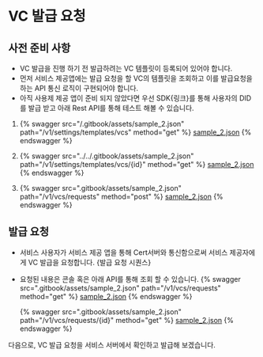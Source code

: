 # VC 발급 요청

## 사전 준비 사항

- VC 발급을 진행 하기 전 발급하려는 VC 템플릿이 등록되어 있어야 합니다.
- 먼저 서비스 제공앱에는 발급 요청을 할 VC의 템플릿을 조회하고 이를 발급요청을 하는 API 통신 로직이 구현되어야 합니다.
- 아직 사용제 제공 앱이 준비 되지 않았다면 우선 SDK{링크}를 통해 사용자의 DID를 발급 받고 아래 Rest API를 통해 테스트 해볼 수 있습니다.

1.  {% swagger src="/.gitbook/assets/sample_2.json" path="/v1/settings/templates/vcs" method="get" %}
    [sample_2.json](/.gitbook/assets/sample_2.json)
    {% endswagger %}

2.  {% swagger src="../../.gitbook/assets/sample_2.json" path="/v1/settings/templates/vcs/{id}" method="get" %}
    [sample_2.json](../../.gitbook/assets/sample_2.json)
    {% endswagger %}

3.  {% swagger src=".gitbook/assets/sample_2.json" path="/v1/vcs/requests" method="post" %}
    [sample_2.json](.gitbook/assets/sample_2.json)
    {% endswagger %}

## 발급 요청

- 서비스 사용자가 서비스 제공 앱을 통해 Cert서버와 통신함으로써 서비스 제공자에게 VC 발급을 요청합니다.
  {발급 요청 시퀀스}

- 요청된 내용은 콘솔 혹은 아래 API를 통해 조회 할 수 있습니다.
  {% swagger src=".gitbook/assets/sample_2.json" path="/v1/vcs/requests" method="get" %}
  [sample_2.json](.gitbook/assets/sample_2.json)
  {% endswagger %}

  {% swagger src=".gitbook/assets/sample_2.json" path="/v1/vcs/requests/{id}" method="get" %}
  [sample_2.json](.gitbook/assets/sample_2.json)
  {% endswagger %}

다음으로, VC 발급 요청을 서비스 서버에서 확인하고 발급해 보겠습니다.
